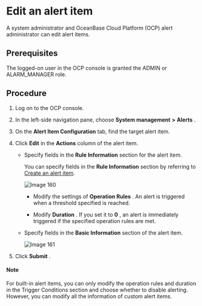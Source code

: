 Edit an alert item 
=======================================

A system administrator and OceanBase Cloud Platform (OCP) alert administrator can edit alert items. 

Prerequisites 
----------------------------------

The logged-on user in the OCP console is granted the ADMIN or ALARM_MANAGER role.

Procedure 
------------------------------

1. Log on to the OCP console.

   

2. In the left-side navigation pane, choose **System management** **\>** **Alerts** .

   

3. On the **Alert Item Configuration** tab, find the target alert item.

   

4. Click **Edit** in the **Actions** column of the alert item. 

   * Specify fields in the **Rule Information** section for the alert item. 

     You can specify fields in the **Rule Information** section by referring to [Create an alert item](2.create-an-alarm-item-1.md). 

     ![Image 160](https://help-static-aliyun-doc.aliyuncs.com/assets/img/en-US/7944633561/p440633.png)
     * Modify the settings of **Operation Rules** . An alert is triggered when a threshold specified is reached.

       
     
     * Modify **Duration** . If you set it to **0** , an alert is immediately triggered if the specified operation rules are met.

       
     

     
   
   * Specify fields in the **Basic Information** section of the alert item. 

     ![Image 161](https://help-static-aliyun-doc.aliyuncs.com/assets/img/en-US/7944633561/p440634.png)
     
   

   

5. Click **Submit** .

   



  <main id="notice" type='explain'>
    <h4>Note</h4>
    <p>For built-in alert items, you can only modify the operation rules and duration in the Trigger Conditions section and choose whether to disable alerting. However, you can modify all the information of custom alert items.</p>
  </main>
